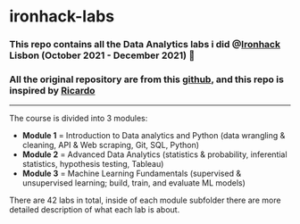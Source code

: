 # ironhack-labs
### This repo contains all the Data Analytics labs i did @[Ironhack](https://www.ironhack.com/en) Lisbon (October 2021 - December 2021) 💙
### All the original repository are from this [github](https://github.com/ta-data-lis?tab=repositories), and this repo is inspired by [Ricardo](https://github.com/ricardozacarias/ironhack-labs)

-----------
The course is divided into 3 modules:
- **Module 1** = Introduction to Data analytics and Python (data wrangling & cleaning, API & Web scraping, Git, SQL, Python)
- **Module 2** = Advanced Data Analytics (statistics & probability, inferential statistics, hypothesis testing, Tableau)
- **Module 3** = Machine Learning Fundamentals (supervised & unsupervised learning; build, train, and evaluate ML models)

There are 42 labs in total, inside of each module subfolder there are more detailed description of what each lab is about.
